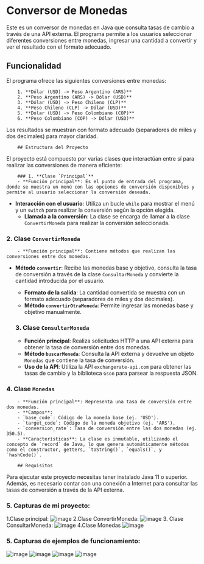 # Conversor de Monedas

Este es un conversor de monedas en Java que consulta tasas de cambio a través de una API externa. El programa permite a los usuarios seleccionar diferentes conversiones entre monedas, ingresar una cantidad a convertir y ver el resultado con el formato adecuado.

## Funcionalidad

El programa ofrece las siguientes conversiones entre monedas:

        1. **Dólar (USD) -> Peso Argentino (ARS)**
        2. **Peso Argentino (ARS) -> Dólar (USD)**
        3. **Dólar (USD) -> Peso Chileno (CLP)**
        4. **Peso Chileno (CLP) -> Dólar (USD)**
        5. **Dólar (USD) -> Peso Colombiano (COP)**
        6. **Peso Colombiano (COP) -> Dólar (USD)**

Los resultados se muestran con formato adecuado (separadores de miles y dos decimales) para mayor claridad.

        ## Estructura del Proyecto

El proyecto está compuesto por varias clases que interactúan entre sí para realizar las conversiones de manera eficiente:

        ### 1. **Clase `Principal`**
        - **Función principal**: Es el punto de entrada del programa, donde se muestra un menú con las opciones de conversión disponibles y permite al usuario seleccionar la conversión deseada.
   - **Interacción con el usuario**: Utiliza un bucle `while` para mostrar el menú y un `switch` para realizar la conversión según la opción elegida.
        - **Llamada a la conversión**: La clase se encarga de llamar a la clase `ConvertirMoneda` para realizar la conversión seleccionada.

### 2. **Clase `ConvertirMoneda`**
        - **Función principal**: Contiene métodos que realizan las conversiones entre dos monedas.
   - **Método `convertir`**: Recibe las monedas base y objetivo, consulta la tasa de conversión a través de la clase `ConsultarMoneda` y convierte la cantidad introducida por el usuario.
        - **Formato de la salida**: La cantidad convertida se muestra con un formato adecuado (separadores de miles y dos decimales).
        - **Método `convertirOtraMoneda`**: Permite ingresar las monedas base y objetivo manualmente.

        ### 3. **Clase `ConsultarMoneda`**
        - **Función principal**: Realiza solicitudes HTTP a una API externa para obtener la tasa de conversión entre dos monedas.
        - **Método `buscarMoneda`**: Consulta la API externa y devuelve un objeto `Monedas` que contiene la tasa de conversión.
        - **Uso de la API**: Utiliza la API `exchangerate-api.com` para obtener las tasas de cambio y la biblioteca `Gson` para parsear la respuesta JSON.

### 4. **Clase `Monedas`**
        - **Función principal**: Representa una tasa de conversión entre dos monedas.
        - **Campos**:
        - `base_code`: Código de la moneda base (ej. 'USD').
        - `target_code`: Código de la moneda objetivo (ej. 'ARS').
        - `conversion_rate`: Tasa de conversión entre las dos monedas (ej. 350.5).
        - **Características**: La clase es inmutable, utilizando el concepto de `record` de Java, lo que genera automáticamente métodos como el constructor, getters, `toString()`, `equals()`, y `hashCode()`.

        ## Requisitos

Para ejecutar este proyecto necesitas tener instalado Java 11 o superior. Además, es necesario contar con una conexión a Internet para consultar las tasas de conversión a través de la API externa.

### 5. Capturas de mi proyecto:

1.Clase principal:
![image](https://github.com/user-attachments/assets/197a4788-ad67-40b9-8d13-2ea7ca5d510e)
2.Clase ConvertirMoneda:
![image](https://github.com/user-attachments/assets/1ef101f7-2e53-466d-b3cb-1487326e28a1)
3. Clase ConsultarMoneda:
![image](https://github.com/user-attachments/assets/f0d80d6c-2ebf-42ed-9469-e18fb66d03de)
4.Clase Monedas
![image](https://github.com/user-attachments/assets/bbf205e4-66a3-452b-be56-260bffb83d3f)

### 5. Capturas de ejemplos de funcionamiento:
![image](https://github.com/user-attachments/assets/9b148a51-604a-444f-baed-eb6c7cfc7d87)
![image](https://github.com/user-attachments/assets/ea3851fc-e419-4b61-91d1-5124e3e8e47f)
![image](https://github.com/user-attachments/assets/d1e5c872-c608-46bb-b969-6c953790504b)
![image](https://github.com/user-attachments/assets/b8fd0da0-6fc5-4072-9896-b1c12cad02e5)




 

